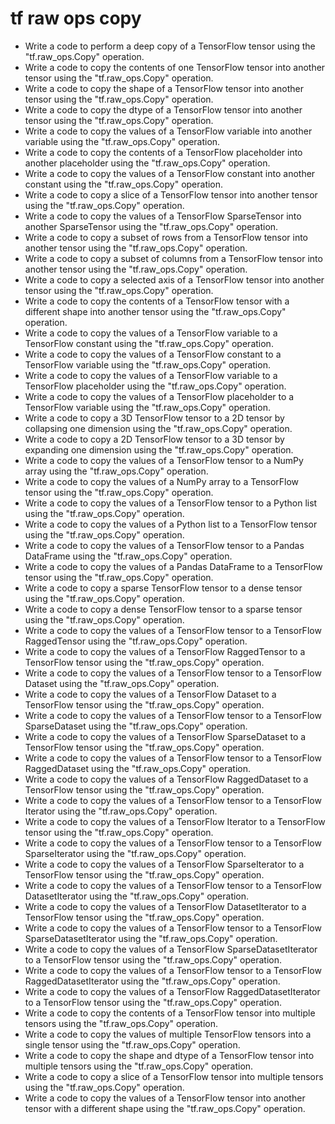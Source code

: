 # tf raw ops copy

- Write a code to perform a deep copy of a TensorFlow tensor using the "tf.raw_ops.Copy" operation.
- Write a code to copy the contents of one TensorFlow tensor into another tensor using the "tf.raw_ops.Copy" operation.
- Write a code to copy the shape of a TensorFlow tensor into another tensor using the "tf.raw_ops.Copy" operation.
- Write a code to copy the dtype of a TensorFlow tensor into another tensor using the "tf.raw_ops.Copy" operation.
- Write a code to copy the values of a TensorFlow variable into another variable using the "tf.raw_ops.Copy" operation.
- Write a code to copy the contents of a TensorFlow placeholder into another placeholder using the "tf.raw_ops.Copy" operation.
- Write a code to copy the values of a TensorFlow constant into another constant using the "tf.raw_ops.Copy" operation.
- Write a code to copy a slice of a TensorFlow tensor into another tensor using the "tf.raw_ops.Copy" operation.
- Write a code to copy the values of a TensorFlow SparseTensor into another SparseTensor using the "tf.raw_ops.Copy" operation.
- Write a code to copy a subset of rows from a TensorFlow tensor into another tensor using the "tf.raw_ops.Copy" operation.
- Write a code to copy a subset of columns from a TensorFlow tensor into another tensor using the "tf.raw_ops.Copy" operation.
- Write a code to copy a selected axis of a TensorFlow tensor into another tensor using the "tf.raw_ops.Copy" operation.
- Write a code to copy the contents of a TensorFlow tensor with a different shape into another tensor using the "tf.raw_ops.Copy" operation.
- Write a code to copy the values of a TensorFlow variable to a TensorFlow constant using the "tf.raw_ops.Copy" operation.
- Write a code to copy the values of a TensorFlow constant to a TensorFlow variable using the "tf.raw_ops.Copy" operation.
- Write a code to copy the values of a TensorFlow variable to a TensorFlow placeholder using the "tf.raw_ops.Copy" operation.
- Write a code to copy the values of a TensorFlow placeholder to a TensorFlow variable using the "tf.raw_ops.Copy" operation.
- Write a code to copy a 3D TensorFlow tensor to a 2D tensor by collapsing one dimension using the "tf.raw_ops.Copy" operation.
- Write a code to copy a 2D TensorFlow tensor to a 3D tensor by expanding one dimension using the "tf.raw_ops.Copy" operation.
- Write a code to copy the values of a TensorFlow tensor to a NumPy array using the "tf.raw_ops.Copy" operation.
- Write a code to copy the values of a NumPy array to a TensorFlow tensor using the "tf.raw_ops.Copy" operation.
- Write a code to copy the values of a TensorFlow tensor to a Python list using the "tf.raw_ops.Copy" operation.
- Write a code to copy the values of a Python list to a TensorFlow tensor using the "tf.raw_ops.Copy" operation.
- Write a code to copy the values of a TensorFlow tensor to a Pandas DataFrame using the "tf.raw_ops.Copy" operation.
- Write a code to copy the values of a Pandas DataFrame to a TensorFlow tensor using the "tf.raw_ops.Copy" operation.
- Write a code to copy a sparse TensorFlow tensor to a dense tensor using the "tf.raw_ops.Copy" operation.
- Write a code to copy a dense TensorFlow tensor to a sparse tensor using the "tf.raw_ops.Copy" operation.
- Write a code to copy the values of a TensorFlow tensor to a TensorFlow RaggedTensor using the "tf.raw_ops.Copy" operation.
- Write a code to copy the values of a TensorFlow RaggedTensor to a TensorFlow tensor using the "tf.raw_ops.Copy" operation.
- Write a code to copy the values of a TensorFlow tensor to a TensorFlow Dataset using the "tf.raw_ops.Copy" operation.
- Write a code to copy the values of a TensorFlow Dataset to a TensorFlow tensor using the "tf.raw_ops.Copy" operation.
- Write a code to copy the values of a TensorFlow tensor to a TensorFlow SparseDataset using the "tf.raw_ops.Copy" operation.
- Write a code to copy the values of a TensorFlow SparseDataset to a TensorFlow tensor using the "tf.raw_ops.Copy" operation.
- Write a code to copy the values of a TensorFlow tensor to a TensorFlow RaggedDataset using the "tf.raw_ops.Copy" operation.
- Write a code to copy the values of a TensorFlow RaggedDataset to a TensorFlow tensor using the "tf.raw_ops.Copy" operation.
- Write a code to copy the values of a TensorFlow tensor to a TensorFlow Iterator using the "tf.raw_ops.Copy" operation.
- Write a code to copy the values of a TensorFlow Iterator to a TensorFlow tensor using the "tf.raw_ops.Copy" operation.
- Write a code to copy the values of a TensorFlow tensor to a TensorFlow SparseIterator using the "tf.raw_ops.Copy" operation.
- Write a code to copy the values of a TensorFlow SparseIterator to a TensorFlow tensor using the "tf.raw_ops.Copy" operation.
- Write a code to copy the values of a TensorFlow tensor to a TensorFlow DatasetIterator using the "tf.raw_ops.Copy" operation.
- Write a code to copy the values of a TensorFlow DatasetIterator to a TensorFlow tensor using the "tf.raw_ops.Copy" operation.
- Write a code to copy the values of a TensorFlow tensor to a TensorFlow SparseDatasetIterator using the "tf.raw_ops.Copy" operation.
- Write a code to copy the values of a TensorFlow SparseDatasetIterator to a TensorFlow tensor using the "tf.raw_ops.Copy" operation.
- Write a code to copy the values of a TensorFlow tensor to a TensorFlow RaggedDatasetIterator using the "tf.raw_ops.Copy" operation.
- Write a code to copy the values of a TensorFlow RaggedDatasetIterator to a TensorFlow tensor using the "tf.raw_ops.Copy" operation.
- Write a code to copy the contents of a TensorFlow tensor into multiple tensors using the "tf.raw_ops.Copy" operation.
- Write a code to copy the values of multiple TensorFlow tensors into a single tensor using the "tf.raw_ops.Copy" operation.
- Write a code to copy the shape and dtype of a TensorFlow tensor into multiple tensors using the "tf.raw_ops.Copy" operation.
- Write a code to copy a slice of a TensorFlow tensor into multiple tensors using the "tf.raw_ops.Copy" operation.
- Write a code to copy the values of a TensorFlow tensor into another tensor with a different shape using the "tf.raw_ops.Copy" operation.